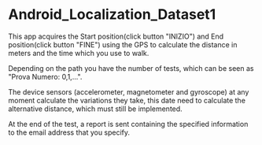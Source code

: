 # Android_Localization_Dataset1

This app acquires the Start position(click button "INIZIO") and End position(click button "FINE") using the GPS to calculate the distance
in meters and the time which you use to walk.

Depending on the path you have the number of tests, which can be seen as "Prova Numero: 0,1,...". 

The device sensors (accelerometer, magnetometer and gyroscope) at any moment calculate the variations they take, this date need to 
calculate the alternative distance, which must still be implemented.

At the end of the test, a report is sent containing the specified information to the email address that you specify.
